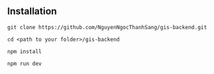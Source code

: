 ## Installation

```
git clone https://github.com/NguyenNgocThanhSang/gis-backend.git
```

```
cd <path to your folder>/gis-backend
```

```
npm install
```

```
npm run dev
```

